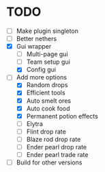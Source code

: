 # TODO

- [ ] Make plugin singleton
- [ ] Better nethers
- [x] Gui wrapper
	- [ ] Multi-page gui
	- [ ] Team setup gui
	- [x] Config gui
- [ ] Add more options
	- [x] Random drops
	- [x] Efficient tools
	- [x] Auto smelt ores
	- [x] Auto cook food
	- [x] Permanent potion effects
	- [ ] Elytra
	- [ ] Flint drop rate
	- [ ] Blaze rod drop rate
	- [ ] Ender pearl drop rate
	- [ ] Ender pearl trade rate
- [ ] Build for other versions